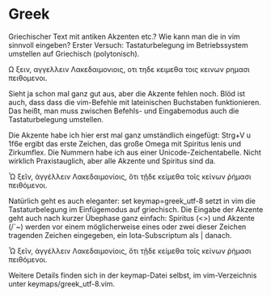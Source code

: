 # Greek
Griechischer Text mit antiken Akzenten etc.? Wie kann man die in vim
sinnvoll eingeben? Erster Versuch: Tastaturbelegung im Betriebssystem
umstellen auf Griechisch (polytonisch).

Ω ξειν, αγγελλειν Λακεδαιμονιοις, οτι τηδε κειμεθα τοις κεινων ρημασι
πειθομενοι.

Sieht ja schon mal ganz gut aus, aber die Akzente fehlen noch. Blöd
ist auch, dass dass die vim-Befehle mit lateinischen Buchstaben
funktionieren. Das heißt, man muss zwischen Befehls- und Eingabemodus
auch die Tastaturbelegung umstellen.

Die Akzente habe ich hier erst mal ganz umständlich eingefügt: Strg+V
u 1f6e ergibt das erste Zeichen, das große Omega mit Spiritus lenis
und Zirkumflex. Die Nummern habe ich aus einer Unicode-Zeichentabelle.
Nicht wirklich Praxistauglich, aber alle Akzente und Spiritus sind da.

Ὦ ξεῖν, ἀγγέλλειν Λακεδαιμονίοις, ὅτι τῇδε κείμεθα τοῖς κείνων ῥήμασι
πειθόμενοι.

Natürlich geht es auch eleganter: set keymap=greek_utf-8 setzt in vim
die Tastaturbelegung im Einfügemodus auf griechisch. Die Eingabe der
Akzente geht auch nach kurzer Übephase ganz einfach: Spiritus (<>) und
Akzente (/`~) werden vor einem möglicherweise eines oder zwei dieser
Zeichen tragenden Zeichen eingegeben, ein Iota-Subscriptum als |
danach.

Ὦ ξεῖν, ἀγγέλλειν Λακεδαιμονίοις, ὅτι τῇδε κείμεθα τοῖς κείνων ῥήμασι
πειθόμενοι.

Weitere Details finden sich in der keymap-Datei selbst, im
vim-Verzeichnis unter keymaps/greek_utf-8.vim.
